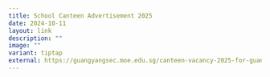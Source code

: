 ```yaml
---
title: School Canteen Advertisement 2025
date: 2024-10-11
layout: link
description: ""
image: ""
variant: tiptap
external: https://guangyangsec.moe.edu.sg/canteen-vacancy-2025-for-guangyang-secondary-school/
---
```

